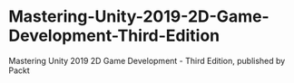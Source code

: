 # Mastering-Unity-2019-2D-Game-Development-Third-Edition
Mastering Unity 2019 2D Game Development - Third Edition, published by Packt
